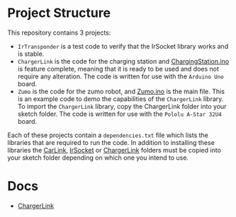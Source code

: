 # Project Structure

This repository contains 3 projects:

- `IrTransponder` is a test code to verify that the IrSocket library works and is stable.
- `ChargerLink` is the code for the charging station and [ChargingStation.ino](ChargingStation/ChargingStation.ino) is feature complete, meaning that it is ready to be used and does not require any alteration. The code is written for use with the `Arduino Uno` board.
- `Zumo` is the code for the zumo robot, and [Zumo.ino](Zumo/Zumo.ino) is the main file. This is an example code to demo the capabilities of the `ChargerLink` library. To import the `ChargerLink` library, copy the ChargerLink folder into your sketch folder. The code is written for use with the `Pololu A-Star 32U4` board.

Each of these projects contain a `dependencies.txt` file which lists the libraries that are required to run the code. In addition to installing these libraries the [CarLink](ChargingStation/CarLink), [IrSocket](IrTransponder/IrSocket) or [ChargerLink](Zumo/ChargerLink) folders must be copied into your sketch folder depending on which one you intend to use.

# Docs

- [ChargerLink](Zumo/ChargerLink/README.md)
